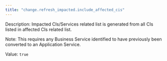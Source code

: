 ```yaml
---
title: "change.refresh_impacted.include_affected_cis"
---
```


Description: Impacted CIs/Services related list is generated from all CIs listed in affected CIs related list.

Note: This requires any Business Service identified to have previously been converted to an Application Service.

Value: `true`